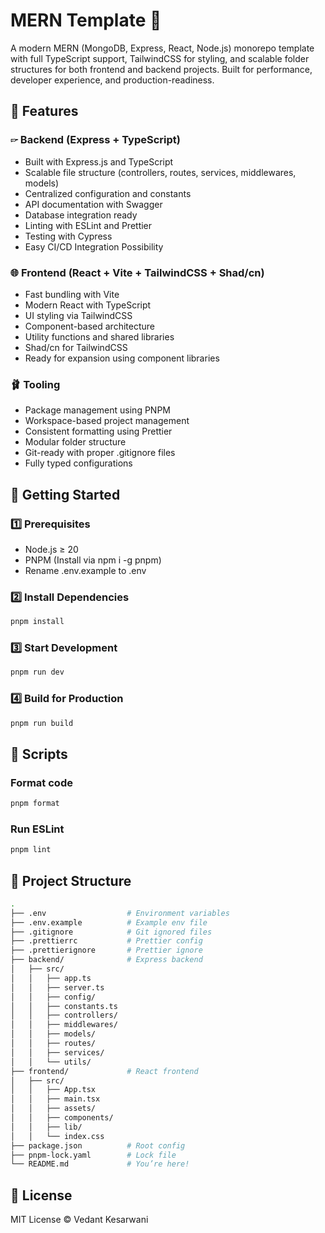# MERN Template 🚀

A modern MERN (MongoDB, Express, React, Node.js) monorepo template with full TypeScript support, TailwindCSS for styling, and scalable folder structures for both frontend and backend projects. Built for performance, developer experience, and production-readiness.

## 📌 Features

### 🖙 Backend (Express + TypeScript)

- Built with Express.js and TypeScript
- Scalable file structure (controllers, routes, services, middlewares, models)
- Centralized configuration and constants
- API documentation with Swagger
- Database integration ready
- Linting with ESLint and Prettier
- Testing with Cypress
- Easy CI/CD Integration Possibility

### 🌐 Frontend (React + Vite + TailwindCSS + Shad/cn)

- Fast bundling with Vite
- Modern React with TypeScript
- UI styling via TailwindCSS
- Component-based architecture
- Utility functions and shared libraries
- Shad/cn for TailwindCSS
- Ready for expansion using component libraries

### 🩰 Tooling

- Package management using PNPM
- Workspace-based project management
- Consistent formatting using Prettier
- Modular folder structure
- Git-ready with proper .gitignore files
- Fully typed configurations

## 🚀 Getting Started

### 1️⃣ Prerequisites

- Node.js ≥ 20
- PNPM (Install via npm i -g pnpm)
- Rename .env.example to .env

### 2️⃣ Install Dependencies

```bash
pnpm install
```

### 3️⃣ Start Development

```bash
pnpm run dev
```

### 4️⃣ Build for Production

```bash
pnpm run build
```

## 🧪 Scripts

### Format code

```bash
pnpm format
```

### Run ESLint

```bash
pnpm lint
```

## 📂 Project Structure

```bash
.
├── .env                  # Environment variables
├── .env.example          # Example env file
├── .gitignore            # Git ignored files
├── .prettierrc           # Prettier config
├── .prettierignore       # Prettier ignore
├── backend/              # Express backend
│   ├── src/
│   │   ├── app.ts
│   │   ├── server.ts
│   │   ├── config/
│   │   ├── constants.ts
│   │   ├── controllers/
│   │   ├── middlewares/
│   │   ├── models/
│   │   ├── routes/
│   │   ├── services/
│   │   └── utils/
├── frontend/             # React frontend
│   ├── src/
│   │   ├── App.tsx
│   │   ├── main.tsx
│   │   ├── assets/
│   │   ├── components/
│   │   ├── lib/
│   │   └── index.css
├── package.json          # Root config
├── pnpm-lock.yaml        # Lock file
└── README.md             # You’re here!
```

## 📜 License

MIT License © Vedant Kesarwani
